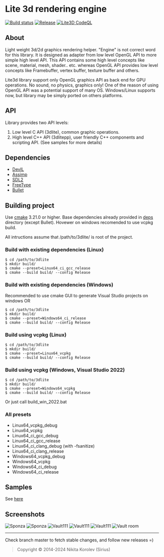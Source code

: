 # Lite 3d rendering engine

[![Build status](https://github.com/Siriuscoder/3dlite/actions/workflows/ci.yaml/badge.svg?branch=master)](https://github.com/Siriuscoder/3dlite/actions/workflows/ci.yaml)
[![Release](https://github.com/Siriuscoder/3dlite/actions/workflows/release.yaml/badge.svg?event=push)](https://github.com/Siriuscoder/3dlite/actions/workflows/release.yaml)
[![Lite3D CodeQL](https://github.com/Siriuscoder/3dlite/actions/workflows/codeql.yml/badge.svg?branch=master)](https://github.com/Siriuscoder/3dlite/actions/workflows/codeql.yml)

## About

Light weight 3d/2d graphics rendering helper. "Engine" is not correct word for this library. 
It is designed as adapter from low level OpenGL API to more simple high level API. This API contains some high level 
concepts like scene, material, mesh, shader.. etc. whereas OpenGL API provides low level concepts like Framebuffer, 
vertex buffer, texture buffer and others.

Lite3d library support only OpenGL graphics API as back end for GPU operations. No sound, no physics, graphics only!
One of the reason of using OpenGL API was a potential support of many OS. Windows/Linux supports now, but 
library may be simply ported on others platforms. 

## API

Library provides two API levels:
  1. Low level C API (3dlite), common graphic operations.
  2. High level C++ API (3dlitepp), user friendly C++ components and scripting API.
(See samples for more details)

## Dependencies

* [DevIL](https://github.com/DentonW/DevIL)
* [Assimp](https://github.com/assimp/assimp)
* [SDL2](https://github.com/libsdl-org/SDL)
* [FreeType](https://github.com/freetype/freetype)
* [Bullet](https://github.com/bulletphysics/bullet3)

## Building project

Use [cmake](http://www.cmake.org/) 3.21.0 or higher. Base dependencies already provided in [deps](https://github.com/Siriuscoder/3dlite/tree/master/deps) directory (except Bullet). Hovewer on windows recomended to use vcpkg build. 

All intructions assume that /path/to/3dlite/ is root of the project.

### Build with existing dependencies (Linux)

```
$ cd /path/to/3dlite
$ mkdir build/
$ cmake --preset=Linux64_ci_gcc_release
$ cmake --build build/ --config Release
``` 

### Build with existing dependencies (Windows)

Recommended to use cmake GUI to generate Visual Studio projects on windows OR

```
$ cd /path/to/3dlite
$ mkdir build/
$ cmake --preset=Windows64_ci_release
$ cmake --build build/ --config Release
``` 

### Build using vcpkg (Linux)

```
$ cd /path/to/3dlite
$ mkdir build/
$ cmake --preset=Linux64_vcpkg
$ cmake --build build/ --config Release
``` 

### Build using vcpkg (Windows, Visual Studio 2022)

```
$ cd /path/to/3dlite
$ mkdir build/
$ cmake --preset=Windows64_vcpkg
$ cmake --build build/ --config Release
``` 
Or just call build_win_2022.bat

### All presets

* Linux64_vcpkg_debug 
* Linux64_vcpkg
* Linux64_ci_gcc_debug
* Linux64_ci_gcc_release
* Linux64_ci_clang_debug (with -fsanitize)
* Linux64_ci_clang_release
* Windows64_vcpkg_debug
* Windows64_vcpkg
* Windows64_ci_debug
* Windows64_ci_release

## Samples

See [here](samples/README.md)

## Screenshots

![](/media/screenshots/sponza.png "Sponza")
![](/media/screenshots/sponza1.png "Sponza")
![](/media/screenshots/vault_111_0.png "Vault111")
![](/media/screenshots/vault_111_3.png "Vault111")
![](/media/screenshots/vault_111_19.png "Vault111")
![](/media/screenshots/vault_room_0.png "Vault room")

***
Check branch master to fetch stable changes, and follow new releases =)
> Copyright © 2014-2024 Nikita Korolev (Sirius)
